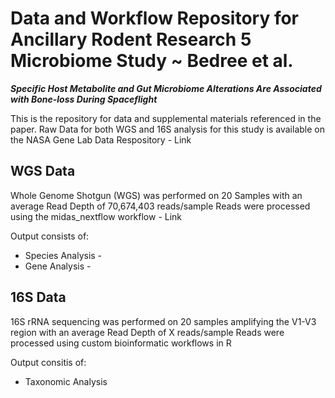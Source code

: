 # **Data and Workflow Repository for Ancillary Rodent Research 5 Microbiome Study ~ Bedree et al.**
***Specific Host Metabolite and Gut Microbiome Alterations Are Associated with Bone-loss During Spaceflight***

This is the repository for data and supplemental materials referenced in the paper.
Raw Data for both WGS and 16S analysis for this study is available on the NASA Gene Lab Data Respository - Link

## WGS Data
Whole Genome Shotgun (WGS) was performed on 20 Samples with an average Read Depth of 70,674,403 reads/sample
Reads were processed using the midas_nextflow workflow - Link

Output consists of:
 - Species Analysis - 
 - Gene Analysis -

## 16S Data
16S rRNA sequencing was performed on 20 samples amplifying the V1-V3 region with an average Read Depth of X reads/sample
Reads were processed using custom bioinformatic workflows in R

Output consitis of:
 - Taxonomic Analysis

